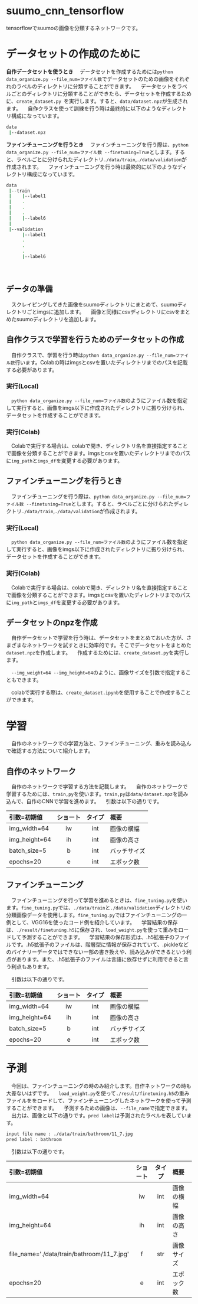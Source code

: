 # suumo_cnn_tensorflow
tensorflowでsuumoの画像を分類するネットワークです。

# データセットの作成のために
**自作データセットを使うとき**
　データセットを作成するためには```python data_organize.py --file_num=ファイル数```でデータセットのための画像をそれぞれのラベルのディレクトリに分類することができます。
　データセットをラベルごとのディレクトリに分類することができたら、データセットを作成するために、```create_dataset.py ```を実行します。すると、```data/dataset.npz```が生成されます。
　自作クラスを使って訓練を行う時は最終的に以下のようなディレクトリ構成になっています。

```bash
data
 |--dataset.npz
```

**ファインチューニングを行うとき**
　ファインチューニングを行う際は、```python data_organize.py --file_num=ファイル数 --finetuning=True```とします。すると、ラベルごとに分けられたディレクトリ```./data/train```,```./data/validation```が作成されます。
　ファインチューニングを行う時は最終的に以下のようなディレクトリ構成になっています。

```bash
data
 |--train
 |    |--label1
 |    .
 |    .
 |    .
 |    |--label6
 |
 |--validation
      |--label1
      .
      .
      .
      |--label6
```
　
## データの準備

　スクレイピングしてきた画像をsuumoディレクトリにまとめて、suumoディレクトリごとimgsに追加します。
　画像と同様にcsvディレクトリにcsvをまとめたsuumoディレクトリを追加します。

## 自作クラスで学習を行うためのデータセットの作成

　自作クラスで、学習を行う時は```python data_organize.py --file_num=ファイル数```行います。Colabの時はimgsとcsvを置いたディレクトリまでのパスを記載する必要があります。

### 実行(Local)

　```python data_organize.py --file_num=ファイル数```のようにファイル数を指定して実行すると、画像をimgs以下に作成されたディレクトリに振り分けられ、データセットを作成することができます。

### 実行(Colab)

　Colabで実行する場合は、colabで開き、ディレクトリ名を直接指定することで画像を分類することができます。imgsとcsvを置いたディレクトリまでのパスに```img_path```と```imgs_df```を変更する必要があります。

## ファインチューニングを行うとき
　ファインチューニングを行う際は、```python data_organize.py --file_num=ファイル数 --finetuning=True```とします。すると、ラベルごとに分けられたディレクトリ```./data/train```,```./data/validation```が作成されます。

### 実行(Local)

　```python data_organize.py --file_num=ファイル数```のようにファイル数を指定して実行すると、画像をimgs以下に作成されたディレクトリに振り分けられ、データセットを作成することができます。

### 実行(Colab)

　Colabで実行する場合は、colabで開き、ディレクトリ名を直接指定することで画像を分類することができます。imgsとcsvを置いたディレクトリまでのパスに```img_path```と```imgs_df```を変更する必要があります。

## データセットのnpzを作成
　自作データセットで学習を行う時は、データセットをまとめておいた方が、さまざまなネットワークを試すときに効率的です。そこでデータセットをまとめた```dataset.npz```を作成します。
　作成するためには、```create_dataset.py```を実行します。

　```--img_weight=64 --img_height=64```のように、画像サイズを引数で指定することもできます。

　colabで実行する際は、```create_dataset.ipynb```を使用することで作成することができます。


# 学習
　自作のネットワークでの学習方法と、ファインチューニング、重みを読み込んで確認する方法について紹介します。

## 自作のネットワーク
　自作のネットワークで学習する方法を記載します。
　自作のネットワークで学習するためには、```train,py```を使います。```train,py```は```data/dataset.npz```を読み込んで、自作のCNNで学習を進めます。
　引数は以下の通りです。

|引数=初期値|ショート|タイプ|概要|
|:--|:--:|:--:|:--|
|img_width=64|iw|int|画像の横幅|
|img_height=64|ih|int|画像の高さ|
|batch_size=5|b|int|バッチサイズ|
|epochs=20|e|int|エポック数|

## ファインチューニング
　ファインチューニングを行って学習を進めるときは、```fine_tuning.py```を使います。```fine_tuning.py```では、```./data/train```と```./data/validation```ディレクトリの分類画像データを使用します。```fine_tuning.py```ではファインチューニングの一例として、VGG16を使ったコード例を紹介しています。
　学習結果の保存は、```./result/finetuning.h5```に保存され、```load_weight.py```を使って重みをロードして予測することができます。
　学習結果の保存形式は、.h5拡張子のファイルです。.h5拡張子のファイルは、階層型に情報が保存されていて、.pickleなどのバイナリーデータではできない一部の書き換えや、読み込みができるという利点があります。また、.h5拡張子のファイルは言語に依存せずに利用できると言う利点もあります。

　引数は以下の通りです。

|引数=初期値|ショート|タイプ|概要|
|:--|:--:|:--:|:--|
|img_width=64|iw|int|画像の横幅|
|img_height=64|ih|int|画像の高さ|
|batch_size=5|b|int|バッチサイズ|
|epochs=20|e|int|エポック数|

# 予測
　今回は、ファインチューニングの時のみ紹介します。自作ネットワークの時も大差ないはずです。
　```load_weight.py```を使って```./result/finetuning.h5```の重みファイルををロードして、ファインチューニングしたネットワークを使って予測することができます。
　予測するための画像は、```--file_name```で指定できます。
　出力は、画像と以下の通りです。```pred label```は予測されたラベルを表しています。

```bash
input file name : ./data/train/bathroom/11_7.jpg
pred label : bathroom
```

　引数は以下の通りです。


|引数=初期値|ショート|タイプ|概要|
|:--|:--:|:--:|:--|
|img_width=64|iw|int|画像の横幅|
|img_height=64|ih|int|画像の高さ|
|file_name='./data/train/bathroom/11_7.jpg'|f|str|画像サイズ|
|epochs=20|e|int|エポック数|